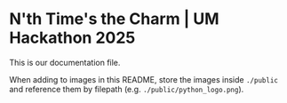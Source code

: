 # N'th Time's the Charm | UM Hackathon 2025

This is our documentation file.

When adding to images in this README, store the images inside `./public` and reference them by filepath (e.g. `./public/python_logo.png`).
